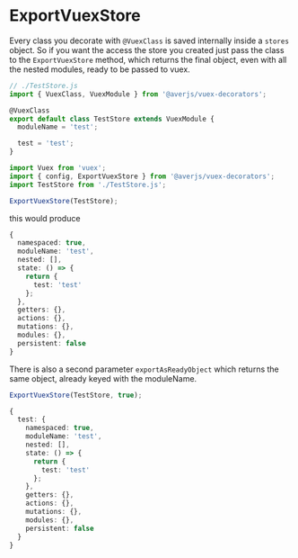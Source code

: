 # ExportVuexStore

Every class you decorate with `@VuexClass` is saved internally inside a `stores` object. So if you want the access the store you created just pass the class to the `ExportVuexStore` method, which returns the final object, even with all the nested modules, ready to be passed to vuex. 

```typescript
// ./TestStore.js
import { VuexClass, VuexModule } from '@averjs/vuex-decorators';

@VuexClass
export default class TestStore extends VuexModule {
  moduleName = 'test';

  test = 'test';
}
```

```typescript
import Vuex from 'vuex';
import { config, ExportVuexStore } from '@averjs/vuex-decorators';
import TestStore from './TestStore.js';

ExportVuexStore(TestStore);
```

this would produce

```typescript
{
  namespaced: true,
  moduleName: 'test',
  nested: [],
  state: () => {
    return {
      test: 'test'
    };
  },
  getters: {},
  actions: {},
  mutations: {},
  modules: {},
  persistent: false
}
```

There is also a second parameter `exportAsReadyObject` which returns the same object, already keyed with the moduleName.

```typescript
ExportVuexStore(TestStore, true);

{
  test: {
    namespaced: true,
    moduleName: 'test',
    nested: [],
    state: () => {
      return {
        test: 'test'
      };
    },
    getters: {},
    actions: {},
    mutations: {},
    modules: {},
    persistent: false
  }
}
```
